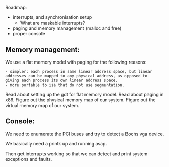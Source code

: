 Roadmap:

- interrupts, and synchronisation setup
	- What are maskable interrupts?
- paging and memory management (malloc and free)
- proper console


Memory management:
------------------

We use a flat memory model with paging for the following reasons:

	- simpler: each process in same linear address space, but linear addresses can be mapped to any physical address, as opposed to 	giving each process its own linear address space.
	- more portable to isa that do not use segmentation.

Read about setting up the gdt for flat memory model.
Read about paging in x86.
Figure out the physical memory map of our system.
Figure out the virtual memory map of our system.

Console:
--------

We need to enumerate the PCI buses and try to detect a Bochs vga device.

We basically need a printk up and running asap.

Then get interrupts working so that we can detect and print system exceptions and faults.

